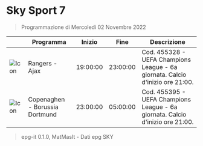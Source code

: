 # Sky Sport 7
> Programmazione di Mercoledì 02 Novembre 2022

||Programma|Inizio|Fine|Descrizione|
|---|---|---|---|---|
|![Icon](https://guidatv.sky.it/uuid/a7411e4a-0a21-4d0b-bb3d-ad40fb5f210b/cover?md5ChecksumParam=b0b0aee75485a731366667a93c5e1604)|Rangers - Ajax|19:00:00|23:00:00|Cod. 455328 - UEFA Champions League - 6a giornata. Calcio d&#039;inizio ore 21:00.
|![Icon](https://guidatv.sky.it/uuid/91f66a3c-729e-47de-a48c-2528e7f05585/cover?md5ChecksumParam=e0d325997e2af26335d4132805baa6ff)|Copenaghen - Borussia Dortmund|23:00:00|05:00:00|Cod. 455395 - UEFA Champions League - 6a giornata. Calcio d&#039;inizio ore 21:00.



 > epg-it 0.1.0, MatMasIt - Dati epg SKY